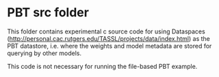 # PBT src folder

This folder contains experimental c source code for using Dataspaces (http://personal.cac.rutgers.edu/TASSL/projects/data/index.html) as the PBT
datastore, i.e. where the weights and model metadata are stored for querying by other models.

This code is not necessary for running the file-based PBT example.
